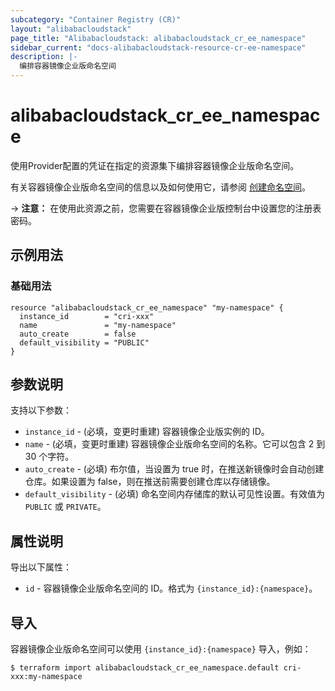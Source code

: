 ```yaml
---
subcategory: "Container Registry (CR)"
layout: "alibabacloudstack"
page_title: "Alibabacloudstack: alibabacloudstack_cr_ee_namespace"
sidebar_current: "docs-alibabacloudstack-resource-cr-ee-namespace"
description: |-
  编排容器镜像企业版命名空间
---
```


# alibabacloudstack_cr_ee_namespace

使用Provider配置的凭证在指定的资源集下编排容器镜像企业版命名空间。

有关容器镜像企业版命名空间的信息以及如何使用它，请参阅 [创建命名空间](https://www.alibabacloud.com/help/doc-detail/145483.htm)。



-> **注意：** 在使用此资源之前，您需要在容器镜像企业版控制台中设置您的注册表密码。

## 示例用法

### 基础用法

```
resource "alibabacloudstack_cr_ee_namespace" "my-namespace" {
  instance_id        = "cri-xxx"
  name               = "my-namespace"
  auto_create        = false
  default_visibility = "PUBLIC"
}
```

## 参数说明

支持以下参数：

* `instance_id` - (必填，变更时重建) 容器镜像企业版实例的 ID。
* `name` - (必填，变更时重建) 容器镜像企业版命名空间的名称。它可以包含 2 到 30 个字符。
* `auto_create` - (必填) 布尔值，当设置为 true 时，在推送新镜像时会自动创建仓库。如果设置为 false，则在推送前需要创建仓库以存储镜像。
* `default_visibility` - (必填) 命名空间内存储库的默认可见性设置。有效值为 `PUBLIC` 或 `PRIVATE`。

## 属性说明

导出以下属性：

* `id` - 容器镜像企业版命名空间的 ID。格式为 `{instance_id}:{namespace}`。

## 导入

容器镜像企业版命名空间可以使用 `{instance_id}:{namespace}` 导入，例如：

```
$ terraform import alibabacloudstack_cr_ee_namespace.default cri-xxx:my-namespace
```